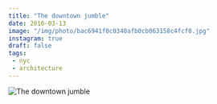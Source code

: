 ```yaml
---
title: "The downtown jumble"
date: 2016-03-13
image: "/img/photo/bac6941f0c0340afb0cb063158c4fcf0.jpg"
instagram: true
draft: false
tags:
 - nyc
 - architecture
---
```


![The downtown jumble](/img/photo/bac6941f0c0340afb0cb063158c4fcf0.jpg)
